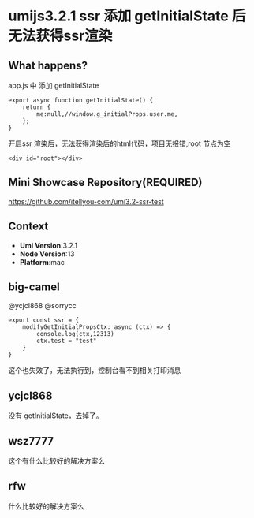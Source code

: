 # umijs3.2.1 ssr 添加 getInitialState 后无法获得ssr渲染

## What happens?

app.js 中 添加 getInitialState

```
export async function getInitialState() {
    return {
        me:null,//window.g_initialProps.user.me,
    };
}
```

开启ssr 渲染后，无法获得渲染后的html代码，项目无报错,root 节点为空

```
<div id="root"></div>
```

## Mini Showcase Repository(REQUIRED)

https://github.com/itellyou-com/umi3.2-ssr-test

## Context

- **Umi Version**:3.2.1
- **Node Version**:13
- **Platform**:mac

## big-camel

@ycjcl868 @sorrycc

```
export const ssr = {
    modifyGetInitialPropsCtx: async (ctx) => {
        console.log(ctx,12313)
        ctx.test = "test"
    }
}
```

这个也失效了，无法执行到，控制台看不到相关打印消息

## ycjcl868

没有 getInitialState，去掉了。

## wsz7777

这个有什么比较好的解决方案么

## rfw

什么比较好的解决方案么
